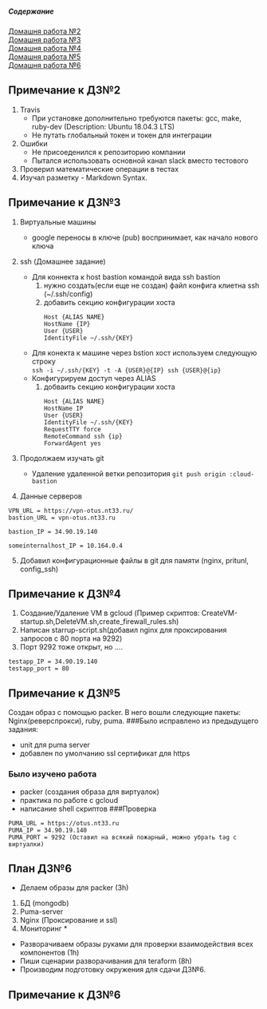 ##### Содержание
[Домашня работа №2](#HW2)    
[Домашня работа №3](#HW3)    
[Домашня работа №4](#HW4)   
[Домашня работа №5](#HW5)   
[Домашня работа №6](#HW6)        

<a name="HW2"></a>
## Примечание к ДЗ№2
1. Travis
    - При установке дополнительно требуются пакеты: gcc, make, ruby-dev (Description: Ubuntu 18.04.3 LTS)
    - Не путать глобальный токен и токен для интеграции
2. Ошибки
    - Не присоеденился к репозиторию компании
    - Пытался использовать основной канал slack вместо тестового
3. Проверил математические операции в тестах
4. Изучал разметку - Markdown Syntax.

<a name="HW3"></a>
## Примечание к ДЗ№3

1. Виртуальные машины
   - google переносы в ключе (pub) воспринимает, как начало нового ключа
2. ssh (Домашнее задание)
   - Для коннекта к host bastion командой вида ssh bastion
     1. нужно создать(если еще не создан) файл конфига клиетна ssh (~/.ssh/config)
     2. добавить секцию конфигурации хоста  
        ```
        Host {ALIAS NAME}
	    HostName {IP}
	    User {USER}
	    IdentityFile ~/.ssh/{KEY}
        ```
   - Для конекта к машине через bstion хост используем следующую строку   
     `ssh -i ~/.ssh/{KEY} -t -A {USER}@{IP} ssh {USER}@{ip}`
   - Конфигурируем  доступ через ALIAS
     1. добваить секцию конфигурации хоста
        ```
	    Host {ALIAS NAME}
		HostName IP
		User {USER}
		IdentityFile ~/.ssh/{KEY}
		RequestTTY force
		RemoteCommand ssh {ip}
		ForwardAgent yes
        ```
3. Продолжаем изучать git
   - Удаление удаленной ветки репозитория
     `git push origin :cloud-bastion`

4. Данные серверов
```
VPN_URL = https://vpn-otus.nt33.ru/
bastion_URL = vpn-otus.nt33.ru

bastion_IP = 34.90.19.140

someinternalhost_IP = 10.164.0.4

```
5. Добавил конфигурационные файлы в git для памяти (nginx, pritunl, config_ssh)

<a name="HW4"></a>
## Примечание к ДЗ№4
1. Создание/Удаление VM в gcloud (Пример скриптов: CreateVM-startup.sh,DeleteVM.sh,create_firewall_rules.sh)
2. Написан starrup-script.sh(добавил nginx для проксирования запросов с 80 порта на 9292)
3. Порт 9292 тоже открыт, но ....
```
testapp_IP = 34.90.19.140
testapp_port = 80
```

<a name="HW5"></a>
## Примечание к ДЗ№5
Создан образ с помощью packer.
В него вошли следующие пакеты: Nginx(реверспрокси), ruby, puma.
###Было исправлено из предыдущего задания:
- unit для puma server
- добавлен по умолчанию ssl сертификат для https
### Было изучено работа
- packer (создания образа для виртуалок)
- практика по работе c gcloud
- написание shell скриптов
###Проверка
```
PUMA_URL = https://otus.nt33.ru
PUMA_IP = 34.90.19.140
PUMA_PORT = 9292 (Оставил на всякий пожарный, можно убрать tag c виртуалки)
```
<a name="HW6"></a>
## План ДЗ№6
 - Делаем образы для packer (3h)
 1. БД (mongodb)
 2. Puma-server
 3. Nginx (Проксирование и ssl)
 4. Мониторинг *
 - Разворачиваем образы руками для проверки взаимодействия всех компонентов (1h)
 - Пиши сценарии разворачивания для teraform (8h)
 - Производим подготовку окружения для сдачи ДЗ№6.

## Примечание к ДЗ№6
